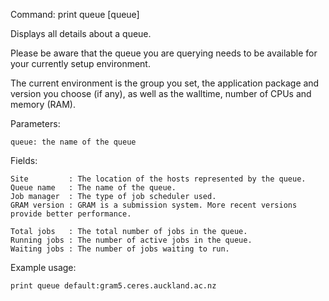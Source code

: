 Command: print queue [queue]

Displays all details about a queue.

Please be aware that the queue you are querying needs to be available for your currently setup environment.

The current environment is the group you set, the application package and version you choose (if any),
as well as the walltime, number of CPUs and memory (RAM).

Parameters:

	queue: the name of the queue
	
Fields:

	Site		 : The location of the hosts represented by the queue.
	Queue name	 : The name of the queue.
	Job manager	 : The type of job scheduler used.
	GRAM version : GRAM is a submission system. More recent versions provide better performance.
	
	Total jobs	 : The total number of jobs in the queue.
	Running jobs : The number of active jobs in the queue.
	Waiting jobs : The number of jobs waiting to run.
	
    
Example usage:

    print queue default:gram5.ceres.auckland.ac.nz
